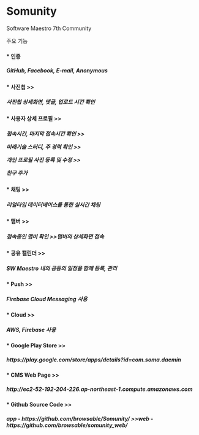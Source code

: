 # Somunity
Software Maestro 7th Community

주요 기능

<h4>* 인증 
 <h5>GitHub, Facebook, E-mail, Anonymous

<h4>* 사진첩
>><h5>사진첩 상세화면, 댓글, 업로드 시간 확인 

<h4>* 사용자 상세 프로필 
 >> <h5><p>접속시간, 마지막 접속시간 확인
 >><p>미래기술 스터디, 주 경력 확인
 >><p>개인 프로필 사진 등록 및 수정
 >><p>친구 추가
 
<h4>* 채팅
 >> <h5>리얼타임 데이터베이스를 통한 실시간 채팅 
 
<h4>* 맴버
 >> <h5>접속중인 맴버 확인
 >>맴버의 상세화면 접속
 
 <h4>* 공유 캘린더
 >> <h5>SW Maestro 내의 공동의 일정을 함께 등록, 관리
 
 <h4>* Push
>><h5> Firebase Cloud Messaging 사용

<h4>* Cloud 
>><h5> AWS, Firebase 사용

<h4>* Google Play Store
>> <h5>https://play.google.com/store/apps/details?id=com.soma.daemin

<h4>* CMS Web Page
>> <h5>http://ec2-52-192-204-226.ap-northeast-1.compute.amazonaws.com

<h4>* Github Source Code 
>> <h5>app - https://github.com/browsable/Somunity/
>>web - https://github.com/browsable/somunity_web/
